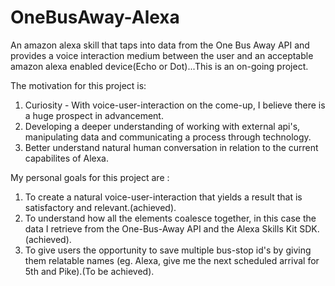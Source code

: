 # OneBusAway-Alexa
An amazon alexa skill that taps into data from the One Bus Away API and provides a voice interaction medium between the user and an acceptable amazon alexa enabled device(Echo or Dot)...This is an on-going project.


The motivation for this project is:
1) Curiosity - With voice-user-interaction on the come-up, I believe there is a huge prospect in advancement.
2) Developing a deeper understanding of working with external api's, manipulating data and communicating a process through technology.
3) Better understand natural human conversation in relation to the current capabilites of Alexa.

My personal goals for this project are :

1) To create a natural voice-user-interaction that yields a result that is satisfactory and relevant.(achieved).
2) To understand how all the elements coalesce together, in this case the data I retrieve from the One-Bus-Away API and the Alexa Skills Kit SDK.(achieved).
3) To give users the opportunity to save multiple bus-stop id's by giving them relatable names (eg. Alexa, give me the next scheduled arrival for 5th and Pike).(To be achieved).

